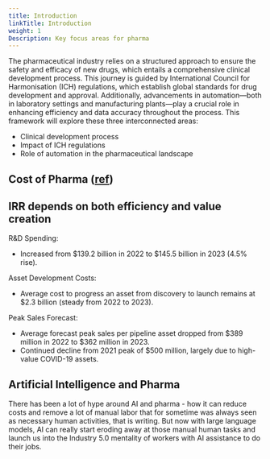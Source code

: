 ```yaml
---
title: Introduction
linkTitle: Introduction
weight: 1
Description: Key focus areas for pharma
---
```


The pharmaceutical industry relies on a structured approach to ensure the safety and efficacy of new drugs, which entails a comprehensive clinical development process. This journey is guided by International Council for Harmonisation (ICH) regulations, which establish global standards for drug development and approval. Additionally, advancements in automation—both in laboratory settings and manufacturing plants—play a crucial role in enhancing efficiency and data accuracy throughout the process. This framework will explore these three interconnected areas: 

- Clinical development process
- Impact of ICH regulations
- Role of automation in the pharmaceutical landscape

## Cost of Pharma ([ref](https://www2.deloitte.com/us/en/pages/life-sciences-and-health-care/articles/measuring-return-from-pharmaceutical-innovation.html))

<script id="infogram_0__/vBkHacw09QsQ3vsaWElO" title="R&amp;amp;amp;D ROI 2023 line" src="https://e.infogram.com/js/dist/embed.js?lUS" type="text/javascript"></script>

## IRR depends on both efficiency and value creation

R&D Spending:

- Increased from $139.2 billion in 2022 to $145.5 billion in 2023 (4.5% rise).

Asset Development Costs:

- Average cost to progress an asset from discovery to launch remains at $2.3 billion (steady from 2022 to 2023).

Peak Sales Forecast:

- Average forecast peak sales per pipeline asset dropped from $389 million in 2022 to $362 million in 2023.
- Continued decline from 2021 peak of $500 million, largely due to high-value COVID-19 assets.

<script id="infogram_0__/q2S8rnb3id9f4TT0TwfB" title="R&amp;amp;amp;D ROI 2023 - Cost to launch" src="https://e.infogram.com/js/dist/embed.js?lcA" type="text/javascript"></script>
<script id="infogram_0__/GklH9ZkaeEEZwcZRligq" title="R&amp;amp;amp;D ROI 2023 - Average peak sales" src="https://e.infogram.com/js/dist/embed.js?kdi" type="text/javascript"></script>

## Artificial Intelligence and Pharma

There has been a lot of hype around AI and pharma - how it can reduce costs and remove a lot of manual labor that for sometime was always seen as necessary human activities, that is writing.  But now with large language models, AI can really start eroding away at those manual human tasks and launch us into the Industry 5.0 mentality of workers with AI assistance to do their jobs.